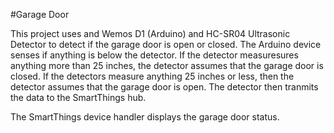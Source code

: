 #Garage Door

This project uses and Wemos D1 (Arduino) and HC-SR04 Ultrasonic Detector to detect if the garage door is open or closed. The Arduino device senses if anything is below the detector. If the detector measuresures anything more than 25 inches, the detector assumes that the garage door is closed. If the detectors measure anything 25 inches or less, then the detector assumes that the garage door is open. The detector then tranmits the data to the SmartThings hub. 

The SmartThings device handler displays the garage door status.
